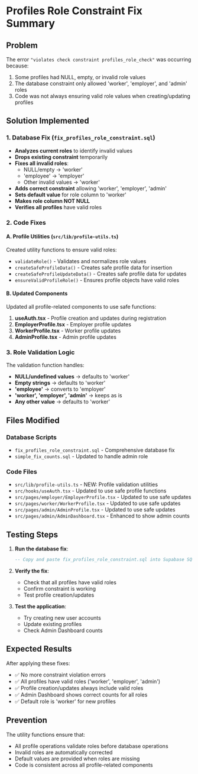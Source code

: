 # Profiles Role Constraint Fix Summary

## Problem
The error `"violates check constraint profiles_role_check"` was occurring because:
1. Some profiles had NULL, empty, or invalid role values
2. The database constraint only allowed 'worker', 'employer', and 'admin' roles
3. Code was not always ensuring valid role values when creating/updating profiles

## Solution Implemented

### 1. Database Fix (`fix_profiles_role_constraint.sql`)
- **Analyzes current roles** to identify invalid values
- **Drops existing constraint** temporarily
- **Fixes all invalid roles**:
  - NULL/empty → 'worker'
  - 'employee' → 'employer'
  - Other invalid values → 'worker'
- **Adds correct constraint** allowing 'worker', 'employer', 'admin'
- **Sets default value** for role column to 'worker'
- **Makes role column NOT NULL**
- **Verifies all profiles** have valid roles

### 2. Code Fixes

#### A. Profile Utilities (`src/lib/profile-utils.ts`)
Created utility functions to ensure valid roles:
- `validateRole()` - Validates and normalizes role values
- `createSafeProfileData()` - Creates safe profile data for insertion
- `createSafeProfileUpdateData()` - Creates safe profile data for updates
- `ensureValidProfileRole()` - Ensures profile objects have valid roles

#### B. Updated Components
Updated all profile-related components to use safe functions:

1. **useAuth.tsx** - Profile creation and updates during registration
2. **EmployerProfile.tsx** - Employer profile updates
3. **WorkerProfile.tsx** - Worker profile updates  
4. **AdminProfile.tsx** - Admin profile updates

### 3. Role Validation Logic
The validation function handles:
- **NULL/undefined values** → defaults to 'worker'
- **Empty strings** → defaults to 'worker'
- **'employee'** → converts to 'employer'
- **'worker', 'employer', 'admin'** → keeps as is
- **Any other value** → defaults to 'worker'

## Files Modified

### Database Scripts
- `fix_profiles_role_constraint.sql` - Comprehensive database fix
- `simple_fix_counts.sql` - Updated to handle admin role

### Code Files
- `src/lib/profile-utils.ts` - NEW: Profile validation utilities
- `src/hooks/useAuth.tsx` - Updated to use safe profile functions
- `src/pages/employer/EmployerProfile.tsx` - Updated to use safe updates
- `src/pages/worker/WorkerProfile.tsx` - Updated to use safe updates
- `src/pages/admin/AdminProfile.tsx` - Updated to use safe updates
- `src/pages/admin/AdminDashboard.tsx` - Enhanced to show admin counts

## Testing Steps

1. **Run the database fix**:
   ```sql
   -- Copy and paste fix_profiles_role_constraint.sql into Supabase SQL Editor
   ```

2. **Verify the fix**:
   - Check that all profiles have valid roles
   - Confirm constraint is working
   - Test profile creation/updates

3. **Test the application**:
   - Try creating new user accounts
   - Update existing profiles
   - Check Admin Dashboard counts

## Expected Results

After applying these fixes:
- ✅ No more constraint violation errors
- ✅ All profiles have valid roles ('worker', 'employer', 'admin')
- ✅ Profile creation/updates always include valid roles
- ✅ Admin Dashboard shows correct counts for all roles
- ✅ Default role is 'worker' for new profiles

## Prevention

The utility functions ensure that:
- All profile operations validate roles before database operations
- Invalid roles are automatically corrected
- Default values are provided when roles are missing
- Code is consistent across all profile-related components
